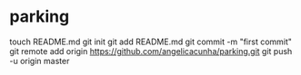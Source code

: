 parking
=======
touch README.md
git init
git add README.md
git commit -m "first commit"
git remote add origin https://github.com/angelicacunha/parking.git
git push -u origin master
